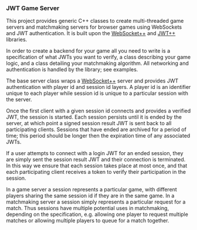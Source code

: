 ### JWT Game Server

This project provides generic C++ classes to create multi-threaded game servers
and matchmaking servers for browser games using WebSockets and JWT
authentication. It is built
upon the [WebSocket++](https://github.com/zaphoyd/websocketpp) and
[JWT++](https://github.com/Thalhammer/jwt-cpp) libraries.

In order to create a backend for your game all you need to write is a
specification of what JWTs you want to verify, a
class describing your game logic, and a class detailing your matchmaking
algorithm. All networking and authentication is handled by the library; see
examples.

The base server class wraps a
[WebSocket++](https://github.com/zaphoyd/websocketpp) server and provides JWT
authentication with player id and session id layers. A player id is an
identifier unique to each player while session id is unique to a particular
session with the server.

Once the first client with a given session id connects and provides a verified
JWT, the session is started. Each
session persists until it is ended by the server, at which point a signed
session result JWT is sent back to all participating clients.
Sessions that have ended are archived for a period of
time; this period should be longer then the expiration time of any associated JWTs.

If a user
attempts to connect with a login JWT for an ended session, they are simply sent the
session result JWT and their connection is terminated. In this way we ensure
that each session takes place at most once, and that each participating client
receives a token to verify their participation in the session.

In a game server a session represents a particular
game, with different players sharing the same session id if they are in the
same game. In a matchmaking server a session simply represents a particular
request for a match. Thus sessions have multiple potential uses in matchmaking,
depending on the specification, e.g. allowing one player to request multiple
matches or allowing multiple players to queue for a match together.
